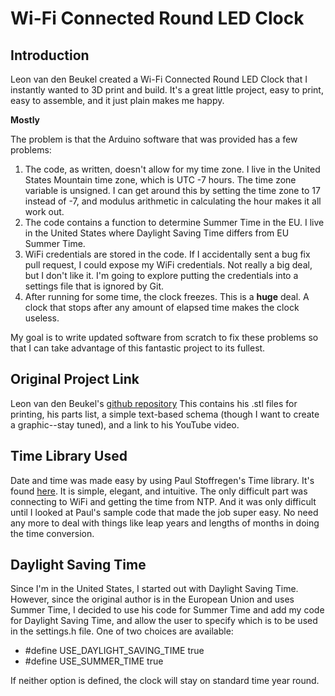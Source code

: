 Wi-Fi Connected Round LED Clock
===============================

Introduction
------------
Leon van den Beukel created a Wi-Fi Connected Round LED Clock that I instantly wanted to 3D print and build. It's a great little project, easy to print, easy to assemble, and it just plain makes me happy.

__Mostly__

The problem is that the Arduino software that was provided has a few problems:

1. The code, as written, doesn't allow for my time zone. I live in the United States Mountain time zone, which is UTC -7 hours. The time zone variable is unsigned. I can get around this by setting the time zone to 17 instead of -7, and modulus arithmetic in calculating the hour makes it all work out.
2. The code contains a function to determine Summer Time in the EU. I live in the United States where Daylight Saving Time differs from EU Summer Time.
3. WiFi credentials are stored in the code. If I accidentally sent a bug fix pull request, I could expose my WiFi credentials. Not really a big deal, but I don't like it. I'm going to explore putting the credentials into a settings file that is ignored by Git.
4. After running for some time, the clock freezes. This is a **huge** deal. A clock that stops after any amount of elapsed time makes the clock useless.

My goal is to write updated software from scratch to fix these problems so that I can take advantage of this fantastic project to its fullest.

Original Project Link
---------------------
Leon van den Beukel's [github repository](https://github.com/leonvandenbeukel/Round-LED-Clock) This contains his .stl files for printing, his parts list, a simple text-based schema (though I want to create a graphic--stay tuned), and a link to his YouTube video.

Time Library Used
-----------------
Date and time was made easy by using Paul Stoffregen's Time library. It's found [here](https://github.com/PaulStoffregen/Time). It is simple, elegant, and intuitive. The only difficult part was connecting to WiFi and getting the time from NTP. And it was only difficult until I looked at Paul's sample code that made the job super easy. No need any more to deal with things like leap years and lengths of months in doing the time conversion. 

Daylight Saving Time
--------------------
Since I'm in the United States, I started out with Daylight Saving Time. However, since the original author is in the European Union and uses Summer Time, I decided to use his code for Summer Time and add my code for Daylight Saving Time, and allow the user to specify which is to be used in the settings.h file. One of two choices are available:
* #define USE_DAYLIGHT_SAVING_TIME true
* #define USE_SUMMER_TIME true

If neither option is defined, the clock will stay on standard time year round.
